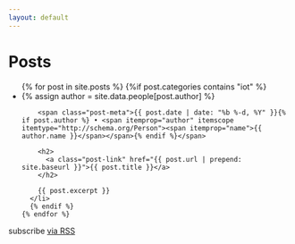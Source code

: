 ```yaml
---
layout: default
---
```


<div class="home">

  <h1 class="page-heading">Posts</h1>

  <ul class="post-list">
    {% for post in site.posts %}
    {%if post.categories contains "iot" %}
      <li>
        {% assign author = site.data.people[post.author] %}

        <span class="post-meta">{{ post.date | date: "%b %-d, %Y" }}{% if post.author %} • <span itemprop="author" itemscope itemtype="http://schema.org/Person"><span itemprop="name">{{ author.name }}</span></span>{% endif %}</span>

        <h2>
          <a class="post-link" href="{{ post.url | prepend: site.baseurl }}">{{ post.title }}</a>
        </h2>

        {{ post.excerpt }}
      </li>
      {% endif %}
    {% endfor %}
  </ul>

  <p class="rss-subscribe">subscribe <a href="{{ "/feed.xml" | prepend: site.baseurl }}">via RSS</a></p>

</div>
